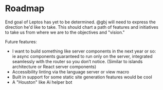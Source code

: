 # Roadmap

End goal of Leptos has yet to be determined. @gbj will need to express the direction he'd like 
to take. This should chart a path of features and initiatives to take us from where we are to 
the objectives and "vision."

Future features:
- I want to build something like server components in the next year or so: ie async components guaranteed to run only on the server, integrated seamlessly with the router so you don’t notice. (Similar to islands architecture or React server components)
- Accessibility linting via the language server or view macro
- Built in support for some static site generation features would be cool
- A "Houston" like Ai helper bot